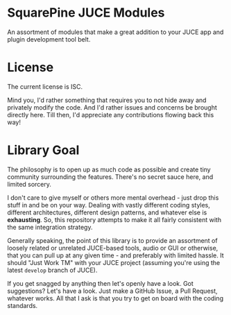 # SquarePine JUCE Modules

An assortment of modules that make a great addition to your JUCE app and plugin development tool belt.

# License

The current license is ISC.

Mind you, I'd rather something that requires you to not hide away and privately modify the code. And I'd rather issues and concerns be brought directly here. Till then, I'd appreciate any contributions flowing back this way!

# Library Goal

The philosophy is to open up as much code as possible and create tiny community surrounding the features. There's no secret sauce here, and limited sorcery.

I don't care to give myself or others more mental overhead - just drop this stuff in and be on your way. Dealing with vastly different coding styles, different architectures, different design patterns, and whatever else is **exhausting**. So, this repository attempts to make it all fairly consistent with the same integration strategy.

Generally speaking, the point of this library is to provide an assortment of loosely related or unrelated JUCE-based tools, audio or GUI or otherwise, that you can pull up at any given time - and preferably with limited hassle. It should "Just Work TM" with your JUCE project (assuming you're using the latest `develop` branch of JUCE).

If you get snagged by anything then let's openly have a look. Got suggestions? Let's have a look. Just make a GitHub Issue, a Pull Request, whatever works. All that I ask is that you try to get on board with the coding standards.
